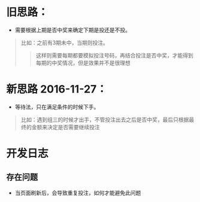 # 旧思路：
* 需要根据上期是否中奖来确定下期是投还是不投。
> 比如：之前有3期未中，当期则投注。
>
>> 这样则需要每期都要模拟投注号码，再结合投注是否中奖，才能得到每期的中奖情况，但是效果并不是很理想
# 新思路 2016-11-27：
* 等待法，只在满足条件的时候下手。
> 比如：遇到组三的时候才出手，不管投注出去之后是否中奖，最后只根据最终的金额来决定是否需要继续投注

# 开发日志
## 存在问题
* 当页面刷新后，会导致重复投注，如何才能避免此问题